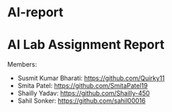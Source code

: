 # AI-report
# AI Lab Assignment Report 

Members: 
- Susmit Kumar Bharati: https://github.com/Quirky11
- Smita Patel: https://github.com/SmitaPatel19
- Shailly Yadav: https://github.com/Shailly-450
- Sahil Sonker: https://github.com/sahil00016
